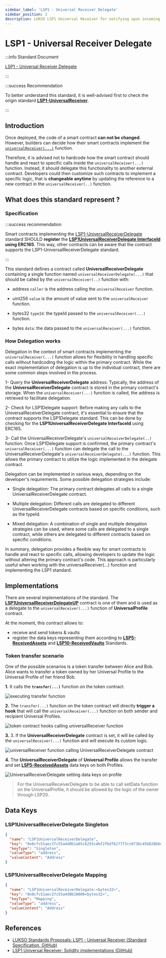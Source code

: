 ```yaml
---
sidebar_label: 'LSP1 - Universal Receiver Delegate'
sidebar_position: 2
description: LUKSO LSP1 Universal Receiver for notifying upon incoming transactions.
---
```


# LSP1 - Universal Receiver Delegate

:::info Standard Document

[LSP1 - Universal Receiver Delegate](https://github.com/lukso-network/LIPs/blob/main/LSPs/LSP-1-UniversalReceiver.md#specification-of-the-universalreceiverdelegate)

:::

:::success Recommendation

To better understand this standard, it is well-advised first to check the origin standard **[LSP1-UniversalReceiver](../generic-standards/lsp1-universal-receiver.md)**.

:::

## Introduction

Once deployed, the code of a smart contract **can not be changed**. However, builders can decide how their smart contracts implement the [`universalReceiver(...)`](../../contracts/contracts/LSP0ERC725Account/LSP0ERC725Account.md#universalreceiver) function.

Therefore, it is advised not to hardcode how the smart contract should handle and react to specific calls inside the `universalReceiver(...)` function. Instead, it should delegate this functionality to another external contract. Developers could then customize such contracts to implement a specific logic, that is **changeable anytime** by updating the reference to a new contract in the `universalReceiver(..)` function.

## What does this standard represent ?

### Specification

:::success recommendation

Smart contracts implementing the [LSP1-UniversalReceiverDelegate](../../standards/generic-standards/lsp1-universal-receiver-delegate.md) standard SHOULD **register** the **[LSP1UniversalReceiverDelegate InterfaceId](../../contracts/interface-ids.md) using ERC165**. This way, other contracts can be aware that the contract supports the LSP1-UniversalReceiverDelegate standard.

:::

This standard defines a contract called **UniversalReceiverDelegate** containing a single function named `universalReceiverDelegate(...)` that should be called by the `universalReceiver(..)` function with:

- address `caller` is the address calling the `universalReceiver` function.

- uint256 `value` is the amount of value sent to the `universalReceiver` function.

- bytes32 `typeId`: the typeId passed to the `universalReceiver(...)` function.

- bytes `data`: the data passed to the `universalReceiver(...)` function.

### How Delegation works

Delegation in the context of smart contracts implementing the `universalReceiver(...)` function allows for flexibility in handling specific calls without hardcoding the logic within the primary contract. While the exact implementation of delegation is up to the individual contract, there are some common steps involved in the process.

1- Query the **UniversalReceiverDelegate** address: Typically, the address of the **UniversalReceiverDelegate** contract is stored in the primary contract's storage. When the `universalReceiver(...)` function is called, the address is retrieved to facilitate delegation.

2- Check for LSP1Delegate support: Before making any calls to the UniversalReceiverDelegate contract, it's essential to ensure that the contract supports the LSP1Delegate standard. This can be done by checking for the **LSP1UniversalReceiverDelegate InterfaceId** using ERC165.

3- Call the UniversalReceiverDelegate's `universalReceiverDelegate(..)` function: Once LSP1Delegate support is confirmed, the primary contract's `universalReceiver(...)` function can delegate the call to the UniversalReceiverDelegate's `universalReceiverDelegate(...)` function. This allows the primary contract to utilize the logic implemented in the delegate contract.

Delegation can be implemented in various ways, depending on the developer's requirements. Some possible delegation strategies include:

- Single delegation: The primary contract delegates all calls to a single UniversalReceiverDelegate contract.

- Multiple delegation: Different calls are delegated to different UniversalReceiverDelegate contracts based on specific conditions, such as the typeId.

- Mixed delegation: A combination of single and multiple delegation strategies can be used, where some calls are delegated to a single contract, while others are delegated to different contracts based on specific conditions.

In summary, delegation provides a flexible way for smart contracts to handle and react to specific calls, allowing developers to update the logic without altering the primary contract's code. This approach is particularly useful when working with the universalReceiver(...) function and implementing the LSP1 standard.

## Implementations

There are several implementations of the standard. The **[LSP1UniversalReceiverDelegateUP](../../contracts/contracts/LSP1UniversalReceiver/LSP1UniversalReceiverDelegateUP/)** contract is one of them and is used as a delegate to the `universalReceiver(...)` function of **UniversalProfile** contract.

At the moment, this contract allows to:

- receive and send tokens & vaults
- register the data keys representing them according to **[LSP5-ReceivedAssets](https://github.com/lukso-network/LIPs/blob/main/LSPs/LSP-5-ReceivedAssets.md)** and **[LSP10-ReceivedVaults](https://github.com/lukso-network/LIPs/blob/main/LSPs/LSP-10-ReceivedVaults.md)** Standards.

### Token transfer scenario

One of the possible scenarios is a token transfer between Alice and Bob. Alice wants to transfer a token owned by her Universal Profile to the Universal Profile of her friend Bob.

**1.** It calls the **`transfer(...)`** function on the token contract.

![executing transfer function](/img/standards/lsp1delegate/token-transfer-1.jpeg)

**2.** The `transfer(...)` function on the token contract will directly **trigger a hook** that will call the `universalReceiver(...)` function on both sender and recipient Universal Profiles.

![token contract hooks calling universalReceiver function](/img/standards/lsp1delegate/token-transfer-2.jpeg)

**3.** 3. If the **UniversalReceiverDelegate** contract is set, it will be called by the `universalReceiver(...)` function and will execute its custom logic.

![universalReceiver function calling UniversalReceiverDelegate contract](/img/standards/lsp1delegate/token-transfer-3.jpeg)

**4.** The **UniversalReceiverDelegate** of **Universal Profile** allows the transfer and set **[LSP5-ReceivedAssets](https://github.com/lukso-network/LIPs/blob/main/LSPs/LSP-5-ReceivedAssets.md)** data keys on both Profiles.

![UniversalReceiverDelegate setting data keys on profile](/img/standards/lsp1delegate/token-transfer-4.jpeg)

> For the UniversalReceiverDelegate to be able to call setData function on the UniversalProfile, it should be allowed by the logic of the owner through LSP20.

## Data Keys

### LSP1UniversalReceiverDelegate Singleton

```json
{
  "name": "LSP1UniversalReceiverDelegate",
  "key": "0x0cfc51aec37c55a4d0b1a65c6255c4bf2fbdf6277f3cc0730c45b828b6db8b47",
  "keyType": "Singleton",
  "valueType": "address",
  "valueContent": "Address"
}
```

### LSP1UniversalReceiverDelegate Mapping

```json
{
  "name": "LSP1UniversalReceiverDelegate:<bytes32>",
  "key": "0x0cfc51aec37c55a4d0b10000<bytes32>",
  "keyType": "Mapping",
  "valueType": "address",
  "valueContent": "Address"
}
```

## References

- [LUKSO Standards Proposals: LSP1 - Universal Receiver (Standard Specification, GitHub)](https://github.com/lukso-network/LIPs/blob/main/LSPs/LSP-1-UniversalReceiver.md)
- [LSP1 Universal Receiver: Solidity implementations (GitHub)](https://github.com/lukso-network/lsp-smart-contracts/tree/develop/packages/lsp1-contracts/contracts)
